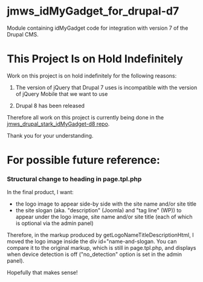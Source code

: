 # jmws_idMyGadget_for_drupal-d7

Module containing idMyGadget code for integration with version 7 of the Drupal CMS.

# This Project Is on Hold Indefinitely

Work on this project is on hold indefinitely for the following reasons:

1. The version of jQuery that Drupal 7 uses is incompatible with the version of jQuery Mobile that we want to use

1. Drupal 8 has been released

Therefore all work on this project is currently being done in the [jmws_drupal_stark_idMyGadget-d8 repo](https://github.com/tomwhartung/jmws_drupal_stark_idMyGadget-d8).

Thank you for your understanding.

# For possible future reference:

### Structural change to heading in page.tpl.php

In the final product, I want:
* the logo image to appear side-by side with the site name and/or site title
* the site slogan (aka. "description" (Joomla) and "tag line" (WP)) to appear under the logo image, site name and/or site title (each of which is optional via the admin panel)

Therefore, in the markup produced by getLogoNameTitleDescriptionHtml, I moved the logo image inside the div id="name-and-slogan.
You can compare it to the original markup, which is still in page.tpl.php, and displays when device detection is off ("no_detection" option is set in the admin panel).

Hopefully that makes sense!


